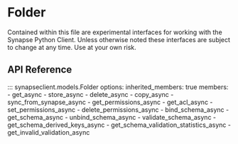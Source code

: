 # Folder

Contained within this file are experimental interfaces for working with the Synapse Python
Client. Unless otherwise noted these interfaces are subject to change at any time. Use
at your own risk.

## API Reference

::: synapseclient.models.Folder
    options:
        inherited_members: true
        members:
        - get_async
        - store_async
        - delete_async
        - copy_async
        - sync_from_synapse_async
        - get_permissions_async
        - get_acl_async
        - set_permissions_async
        - delete_permissions_async
        - bind_schema_async
        - get_schema_async
        - unbind_schema_async
        - validate_schema_async
        - get_schema_derived_keys_async
        - get_schema_validation_statistics_async
        - get_invalid_validation_async
